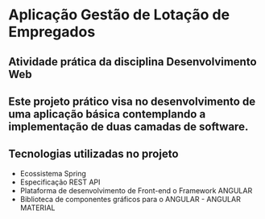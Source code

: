 # Aplicação Gestão de Lotação de Empregados
## Atividade prática da disciplina **Desenvolvimento Web**
## Este projeto prático visa no desenvolvimento de uma aplicação básica contemplando a implementação de duas camadas de software.

## Tecnologias utilizadas no projeto
* Ecossistema Spring
* Especificação REST API
* Plataforma de desenvolvimento de Front-end o Framework ANGULAR
* Biblioteca de componentes gráficos para o ANGULAR - ANGULAR MATERIAL

